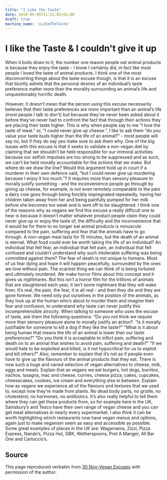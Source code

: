 ```yaml
---
title: "I Like the Taste"
date: 2019-05-05T11:51:01+01:00
draft: true
machine_name: 'iLikeTheTaste'
---
```



# I like the Taste & I couldn't give it up


When it boils down to it, the number one reason people eat animal products is because they enjoy the taste - I know I certainly did, in fact like most people I loved the taste of animal products. I think one of the most disconcerting things about the taste excuse though, is that it is an excuse that bluntly admits that the personal desires of an individual’s taste preference matter more than the morality surrounding an animal’s life and unquestionably horrific death.

 However, it doesn’t mean that the person using this excuse necessarily believes that their taste preferences are more important than an animal’s life (most people I talk to don’t) but because they’ve never been asked about it before they’ve never had to confront the fact that through their actions they are placing their taste higher. This is why when people say to me “I love the taste of meat.” or, “I could never give up cheese.”, I like to ask them “do you value your taste buds higher than the life of an animal?” - most people will say no, but if they do say yes make sure to ask them why.
One of the big issues with this excuse is that it seeks to validate a non-vegan diet by claiming that we shouldn’t be held responsible for our immoral activities because our selfish impulses are too strong to be suppressed and as such, we can’t be held morally accountable for the actions that we make.
But where do we draw the line? Would this argument hold up in court if a murderer in their own defence said, “but I could never give up murdering because I enjoy it too much.”?
It requires more than sensory pleasure to morally justify something - and the inconvenience people go through by giving up cheese, for example, is not even remotely comparable to the pain a dairy cow goes through being forcibly impregnated repeatedly, having her children taken away from her and being painfully pumped for her milk before she becomes too weak and is sent off to be slaughtered.
I think one of the reasons why as vegans we find this excuse a really difficult one to hear is because it doesn’t matter whatever product people claim they could never give up or enjoy the taste of, the difficulty and the inconvenience that it would be for them to no longer eat animal products is minuscule compared to the pain, suffering and fear that the animals have to go through.
A non-vegan meal lasts for 15 minutes, but the death of an animal is eternal. What food could ever be worth taking the life of an individual? An individual that felt fear, an individual that felt pain, an individual that felt confused and couldn’t understand why such intolerable suffering was being committed against them?
The fear of death is not unique to humans. Most of us fear dying and hope it will happen peacefully, surrounded by the ones we love without pain. The scariest thing we can think of is being tortured and ultimately murdered. We make horror films about this concept and it gives us nightmares. But this isn’t a horror film for the trillions of animals that are slaughtered each year, it isn’t some nightmare that they will wake from. It’s real, the pain, the fear, it is all real - and then they die and they are gone forever.
We need only put ourselves in the position of the animals, as they look up at the human who’s about to murder them and imagine their fear and confusion, to understand why taste can never justify this incomprehensible atrocity. When talking to someone who uses the excuse of taste, ask them the following questions:
“Do you not think we require more than sensory pleasure alone to morally justify an action?.
“Is it morally justifiable for someone to kill a dog if they like the taste?”
“What is it about being human that means the life of an animal is lower than our taste preferences?”
“Do you think it is acceptable to inflict pain, suffering and death on to an animal that wishes to avoid pain, suffering and death?”
“If we would hate to be exploited and killed, is it not hypocritical for us to exploit and kill others?”
Also, remember to explain that it’s not as if people even have to give up the flavours of the animal products that they eat. There is now such a huge and varied selection of vegan alternatives to cheese, milk, eggs and meats. Explain that as vegans we eat burgers, hot dogs, burritos, nachos, lasagna, mac and cheese, curries, cheese pizza, cakes, cupcakes, cheesecakes, cookies, ice cream and everything else in between.
Explain how as vegans we experience all of the flavours and textures that we used to, except now they’re made from plants. No dead body parts, no gristle, no cholesterol, no hormones, no antibiotics. It’s also really helpful to tell them where they can get these products from, so for example here in the UK, Sainsbury’s and Tesco have their own range of vegan cheese and you can get meat alternatives in nearly every supermarket.
I also think it can be worth highlighting which restaurants now have vegan menus and options, again just to make veganism seem as easy and accessible as possible. Some great examples of places in the UK are: Wagamama, Zizzi, Pizza Express, Nando’s, Pizza Hut, GBK, Wetherspoons, Pret A Manger, All Bar One and Carluccio’s.

## Source  
This page reproduced verbatim from [30 Non-Vegan Excuses](https://earthlinged.org/ebook) with permission of the author.
